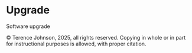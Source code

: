 # Upgrade
Software upgrade

© Terence Johnson, 2025, all rights reserved. Copying in whole or in part for instructional purposes is allowed, with proper citation. 
